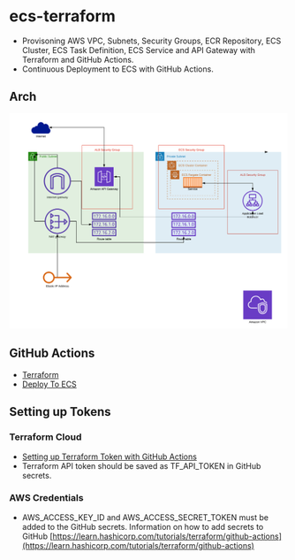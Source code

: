# ecs-terraform
- Provisoning AWS VPC, Subnets, Security Groups, ECR Repository, ECS Cluster, ECS Task Definition, ECS Service and API Gateway with Terraform and GitHub Actions.
- Continuous Deployment to ECS with GitHub Actions.


## Arch

![architecture-diagram](https://github.com/dannybritto96/ecs-terraform/blob/31975018f6f2b718ff017467fd059e84a67b3e2c/ECS%20Arch.png)

## GitHub Actions

- [Terraform](.github/workflows/terraform.yml)
- [Deploy To ECS](.github/workflows/aws.yml)

## Setting up Tokens

### Terraform Cloud

- [Setting up Terraform Token with GitHub Actions](https://learn.hashicorp.com/tutorials/terraform/github-actions)
- Terraform API token should be saved as TF_API_TOKEN in GitHub secrets.

### AWS Credentials

- AWS_ACCESS_KEY_ID and AWS_ACCESS_SECRET_TOKEN must be added to the GitHub secrets. Information on how to add secrets to GitHub [https://learn.hashicorp.com/tutorials/terraform/github-actions](https://learn.hashicorp.com/tutorials/terraform/github-actions)

